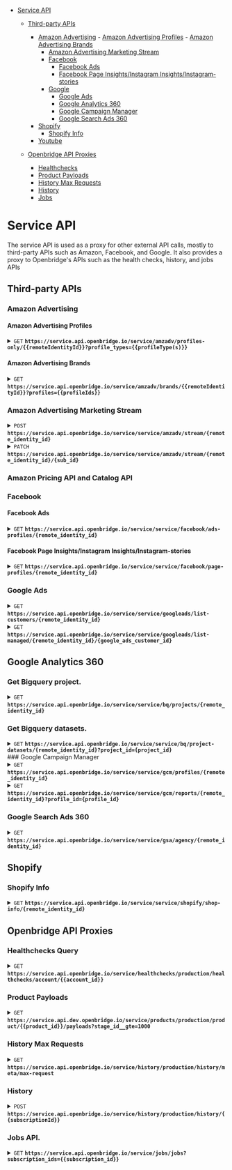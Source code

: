- [Service API](#service-api)
	- [Third-party APIs](#third-party-apis)
	  - [Amazon Advertising](#amazon-advertising)
			- [Amazon Advertising Profiles](#amazon-advertising-profiles)
			- [Amazon Advertising Brands](#amazon-advertising-brands)
	  	- [Amazon Advertising Marketing Stream](#amazon-advertising-marketing-stream)
		- [Facebook](#facebook)
			- [Facebook Ads](#facebook-ads)
			- [Facebook Page Insights/Instagram Insights/Instagram-stories](#facebook-page-insights-instagram-insights-instagram-stories)
		- [Google](#google)
			- [Google Ads](#google-ads)
			- [Google Analytics 360](#google-analytics-360)
			- [Google Campaign Manager](#google-campaign-manager)
			- [Google Search Ads 360](#google-search-ads-360)
	  - [Shopify](#shopify)
		  - [Shopify Info](#shopify-info)
	  - [Youtube](#youtube)

  - [Openbridge API Proxies](#openbridge-api-proxies)
	  - [Healthchecks](#healthchecks)
	  - [Product Payloads](#product-payloads)
	  - [History Max Requests](#history-max-requests)
	  - [History](#history-transaction-creation)
	  - [Jobs](#jobs)

# Service API

The service API is used as a proxy for other external API calls, mostly to third-party APIs such as Amazon, Facebook, and Google.  It also provides a proxy to Openbridge's APIs such as the health checks, history, and jobs APIs

## Third-party APIs

### Amazon Advertising

#### Amazon Advertising Profiles
<details>

  <summary><code>GET</code> <code><b>https://service.api.openbridge.io/service/amzadv/profiles-only/{{remoteIdentityId}}?profile_types={{profileType(s)}}</b></code></summary>

  The Amazon Advertising Profiles service endpoint is use to get a list of profiles based on type(s) of profile that you need.

  The request endpoint of the AmazonAdvertisingProfile will require the remote identity id, and the profile types you are quering.  Depending on the product you are creating a subscription for you will need to request the correct profile types.  The profile types parameter is comma separated list of valid types.  The table below will show what types for which products.

> | product name | profile types |
> |-|-|
> | `Amazon Advertising (SB/SD)` | seller,vendor |
> | `Amazon Advertising (SP)` | seller,vendor |
> | `Amazon Advertising Ads Recommendations` | seller,vendor |
> | `Amazon Advertising Brand Metrics` | seller,vendor |
> | `Amazon Attribution` | attribution |
> | `Amazon DSP` | dsp |

##### Headers

> | name | data type | description                                                           |
> |-|-|-|
> | Content-Type | string | application/json
> | Authorization | string | Openbridge JWT, passed as a  authorization bearer type


##### Parameters
> | name | data type | description                                                           |
> |-|-|-|
> | profile_types | string | Amazon advertising profile type(s). (see the list above) 


##### Responses

> | http code | content-type | response |
> |-|-|-|
> | `200` | `application/json` | `OK` |

##### Example cURL

This example is for retrieving Amazon Advertising Profiles.
> ```curl

>  curl -H "Content-Type: application/json" -X GET https://service.api.openbridge.io/service/amzadv/profiles-only/{{remoteIdentityId}}?profile_types={{profileTypes}}
> ```

###### Example Response

> ```json
> {
>   "data": [
>      {
>       "id": "number",
>       "type": "AmazonAdvertisingProfile",
>       "attributes": {
>         "country_code": "string",
>         "currency_code": "string",
>         "daily_budget": "number",
>         "timezone": "string",
>         "account_info": {
>           "id": "string",
>           "type": "string",
>           "attributes": {
>             "marketplace_country": "string",
>             "marketplace_string_id": "string",
>             "name": "string",
>             "type": "string",
>             "subType": "string",
>             "valid_payment_method": "boolean"
>           }  
>         }
>       }
>     }
>   ]
> }
> ```
</details>

#### Amazon Advertising Brands

<details>

  <summary><code>GET</code> <code><b>https://service.api.openbridge.io/service/amzadv/brands/{{remoteIdentityId}}?profiles={{profileIds}}</b></code></summary>

The Amazon Advertising Profile Brands service endpoint is use to get additional meta data about Amazon Advertising profiles.  

The request endpoint of the AmazonAdvertisingProfile will require the remote identity id, and the profile types you are quering.  Depending on the product you are creating a subscription for you will need to request the correct profile types.  The profile types parameter is comma separated list of valid types.  The table below will show what types for which products.

##### Headers

> | name | data type | description                                                           |
> |-|-|-|
> | Content-Type | string | application/json
> | Authorization | string | Openbridge JWT, passed as a  authorization bearer type


##### Parameters
> | name | data type | description                                                           |
> |-|-|-|
> | profiles | string | A csv list of profile IDs valid for the provided remote identity id. 

*NOTE*: The profiles parameter is used because passing too many profiles at once can cause the upstream API to time out.  Therefore you should never send more than 5 profile IDs at one time.  This means that if you have 100 profile IDs from the Amazon Advertising Profiles endpoint you would have to loop through and call this endpoint 20 times to get all the extra meta information.

##### Responses

> | http code | content-type | response |
> |-|-|-|
> | `200` | `application/json` | `OK` |

##### Example cURL

This example is for retrieving Amazon Advertising Profile Brands.
> ```curl

>  curl -H "Content-Type: application/json" -X GET https://service.api.openbridge.io/service/amzadv/brands/{{remoteIdentityId}}?profiles={{profileIds}}
> ```

###### Example Response

> ```json
> {
>   "data": {
>     "id": "number"
>     "type": "AmazonAdvertisingProfileBrand",
>     "attributes": {
>       "brand_entity_id": "";
>       "brand_registry_name": "string",
>       "profile_id": "string",
>     }
>   }
> }
> ```

</details>

### Amazon Advertising Marketing Stream

<details>
 <summary><code>POST</code> <code><b>https://service.api.openbridge.io/service</b><b>/service/amzadv/stream/{remote_identity_id}</b></code></summary>

This endpoint is used in the creation of the Amazon Marketing stream SQS queues that are needed to collect data.

##### Headers

> | name      |        data type               | description                                                           |
> |-----------|------------------------------------|-----------------------------------------------------------------------|
> | `Authorization` |  `string`  | `Openbridge JWT, passed as a  authorization bearer type`

##### Payload
> 

##### Responses

> | http code     | content-type                      | response                                                            |
> |---------------|-----------------------------------|---------------------------------------------------------------------|
> | `201`         | `application/json`        | `Success`                                |
> | `202`         | `application/json`        | `Success`                                |
> | `204`         | `application/json`        | `Success`                                |
> | `400`         |         | `Bad Request`                                |
> | `401`         |         | `Not Authorized`                                |
> | `403`         |         | `Forbidden`                                |
> | `404`         |         | `Not Found`                                |
> | `409`         |         | `Conflict`                                |

##### Example cURL

> ```curl

>  curl -X POST -H "Content-Type: application/json" -H "authorization: Bearer YOURJWTXXXXXXXXXXXX" https://service.api.openbridge.io/service/service/amzadv/stream/{remote_identity_id}
> ```

##### Example Response
{{ RESPONSE }}

</details>

<details>
 <summary><code>PATCH</code> <code><b>https://service.api.openbridge.io/service</b><b>/service/amzadv/stream/{remote_identity_id}/{sub_id}</b></code></summary>

This endpoint is used in the updating of the Amazon Marketing stream SQS queues that are needed to collect data.  It should only be called when new SQS queue types are available.

##### Headers

> | name      |        data type               | description                                                           |
> |-----------|------------------------------------|-----------------------------------------------------------------------|
> | `Authorization` |  `string`  | `Openbridge JWT, passed as a  authorization bearer type`

##### Payload
> 

##### Responses

> | http code     | content-type                      | response                                                            |
> |---------------|-----------------------------------|---------------------------------------------------------------------|
> | `200`         | `application/json`        | `Success`                                |
> | `400`         |         | `Bad Request`                                |
> | `401`         |         | `Not Authorized`                                |
> | `403`         |         | `Forbidden`                                |
> | `404`         |         | `Not Found`                                |
> | `409`         |         | `Conflict`                                |

##### Example cURL

> ```curl

>  curl -X PATCH -H "Content-Type: application/json" -H "authorization: Bearer YOURJWTXXXXXXXXXXXX" https://service.api.openbridge.io/service/service/amzadv/stream/{remote_identity_id}/{sub_id}
> ```

##### Example Response
{{ RESPONSE }}


</details>


### Amazon Pricing API and Catalog API


### Facebook

#### Facebook Ads
<details>
 <summary><code>GET</code> <code><b>https://service.api.openbridge.io/service</b><b>/service/facebook/ads-profiles/{remote_identity_id}</b></code></summary>

This endpoint is used to get a list of account IDs associated with a Facebook identity.

##### Headers

> | name      |        data type               | description                                                           |
> |-----------|------------------------------------|-----------------------------------------------------------------------|
> | `Authorization` |  `string`  | `Openbridge JWT, passed as a  authorization bearer type`

##### Responses

> | http code     | content-type                      | response                                                            |
> |---------------|-----------------------------------|---------------------------------------------------------------------|
> | `200`         | `application/json`        | `Success`                                |
> | `400`         |         | `Bad Request`                                |
> | `401`         |         | `Not Authorized`                                |
> | `404`         |         | `Not Found`                                |

##### Example cURL
> ```curl

>  curl -X GET -H "Content-Type: application/json" -H "authorization: Bearer YOURJWTXXXXXXXXXXXX" https://service.api.openbridge.io/service/service/facebook/ads-profiles/{remote_identity_id}
> ```

##### Example Response
>```
>{
>  "data": [
>    {
>      "type": "FacebookMarketing",
>      "id": "XXXXXXXXXXXXXXX",
>      "attributes": {
>        "name": "My Marketing Account Name",
>        "account_id": "XXXXXXXXXXXXXXX",
>        "account_status": 101,
>        "business_name": "XXXXXX",
>        "business_city": "london"
>      }
>    }
>  ]
>}
>```
</details>

#### Facebook Page Insights/Instagram Insights/Instagram-stories

<details>
 <summary><code>GET</code> <code><b>https://service.api.openbridge.io/service</b><b>/service/facebook/page-profiles/{remote_identity_id}</b></code></summary>

This endpoint is used to get a list of page IDs and associated Instagram business acount IDs that are associated with a given identity.

##### Headers

> | name      |        data type               | description                                                           |
> |-----------|------------------------------------|-----------------------------------------------------------------------|
> | `Authorization` |  `string`  | `Openbridge JWT, passed as a  authorization bearer type`

##### Responses

> | http code     | content-type                      | response                                                            |
> |---------------|-----------------------------------|---------------------------------------------------------------------|
> | `200`         | `application/json`        | `Success`                                |
> | `400`         |         | `Bad Request`                                |
> | `401`         |         | `Not Authorized`                                |
> | `404`         |         | `Not Found`                                |

##### Example cURL

> ```curl

>  curl -X GET -H "Content-Type: application/json" -H "authorization: Bearer YOURJWTXXXXXXXXXXXX" https://service.api.openbridge.io/service/service/facebook/page-profiles/{remote_identity_id}
> ```

##### Example Response

If a Facebook page does not have an Instagram account ID attached to it the response would look like this.
>```
>{
>  "data": [
>    {
>      "type": "FacebookPages",
>      "id": "XXXXXXXXXXXXX",
>      "attributes": {
>        "name": "Page Name",
>        "country_page_likes": 5711753,
>        "name_with_location_descriptor": "Page location description",
>        "engagement": {
>          "count": 10061100,
>          "social_sentence": "10M people like this."
>        },
>        "description": "Page description text",
>        "about": "Page short description"
>      }
>    }
>  ]
>}
>```

If a Facebook page has an Instagram account attached to it it would include it in the response like this.

>```
>{
>  "data": [
>    {
>      "type": "FacebookPages",
>      "id": "XXXXXXXXXXXXX",
>      "attributes": {
>        "name": "Page Name",
>        "instagram_business_account": {
>          "id": "XXXXXXXXXXXX"
>        },
>        "country_page_likes": 5711753,
>        "name_with_location_descriptor": "Page location description",
>        "engagement": {
>          "count": 10061100,
>          "social_sentence": "10M people like this."
>        },
>        "description": "Page description text",
>        "about": "Page short description"
>      }
>    }
>  ]
>}
>```

</details>

### Google Ads

<details>
 <summary><code>GET</code> <code><b>https://service.api.openbridge.io/service</b><b>/service/googleads/list-customers/{remote_identity_id}</b></code></summary>

This endpoint is used to get a list of customers attached to the associated identity.

##### Headers

> | name      |        data type               | description                                                           |
> |-----------|------------------------------------|-----------------------------------------------------------------------|
> | `Authorization` |  `string`  | `Openbridge JWT, passed as a  authorization bearer type`

##### Responses

> | http code     | content-type                      | response                                                            |
> |---------------|-----------------------------------|---------------------------------------------------------------------|
> | `200`         | `application/json`        | `Success`                                |
> | `400`         |         | `Bad Request`                                |
> | `401`         |         | `Not Authorized`                                |
> | `404`         |         | `Not Found`                                |

##### Example cURL
> ```curl

>  curl -X GET -H "Content-Type: application/json" -H "authorization: Bearer YOURJWTXXXXXXXXXXXX" https://service.api.openbridge.io/service/service/googleads/list-customers/{remote_identity_id}
> ```

##### Example Response
> ```
>{
>  "data": [
>    {
>      "id": "XXXXXXXXX",
>      "descriptive_name": '"XXXXXXXXXXXXX"',
>      "currency_code": "CAD",
>      "time_zone": "America/Toronto",
>      "auto_tagging_enabled": false,
>      "has_partners_badge": false,
>      "manager": true,
>      "test_account": false
>    }
>  ]
>}
>```
</details>

<details>
 <summary><code>GET</code> <code><b>https://service.api.openbridge.io/service</b><b>/service/googleads/list-managed/{remote_identity_id}/{google_ads_customer_id}</b></code></summary>

This endpoint is used to get a list of customer managed by a manager customer.  You will need both the remote identity ID and the manager customer ID to get the list of managed customers.  A manager customer will have the 'manager' attribute set to true in the list customers call.

##### Headers

> | name      |        data type               | description                                                           |
> |-----------|------------------------------------|-----------------------------------------------------------------------|
> | `Authorization` |  `string`  | `Openbridge JWT, passed as a  authorization bearer type`

##### Responses

> | http code     | content-type                      | response                                                            |
> |---------------|-----------------------------------|---------------------------------------------------------------------|
> | `200`         | `application/json`        | `Success`                                |
> | `400`         |         | `Bad Request`                                |
> | `401`         |         | `Not Authorized`                                |
> | `404`         |         | `Not Found`                                |

##### Example cURL
> ```curl

>  curl -X GET -H "Content-Type: application/json" -H "authorization: Bearer YOURJWTXXXXXXXXXXXX" https://service.api.openbridge.io/service/service/googleads/list-managed/{remote_identity_id}/{google_ads_customer_id}
> ```

##### Example Response
>```
>{
>  "data": {
>    "manager": {
>      "id": "XXXXXXXXXXXXX",
>      "name": "Manager Account Name"
>    },
>    attributes: [
>      {
>        "id": "XXXXXXXXXXX",
>        "descriptive_name": "Descriptive name",
>        "currency_code": "AED",
>        "time_zone": "Asia/Dubai",
>        "test_account": false,
>        "level": 3,
>        "resource_name": "customers/XXXXXXXXXX/customerClients/XXXXXXXXXXXXX"
>      }
>    ]
>  }
>}
>```
</details>

## Google Analytics 360

### Get Bigquery project.

<details>
 <summary><code>GET</code> <code><b>https://service.api.openbridge.io/service</b><b>/service/bq/projects/{remote_identity_id}</b></code></summary>

This endpoint provides a list of google bigquery projects associated with the identtiy.

##### Headers

> | name      |        data type               | description                                                           |
> |-----------|------------------------------------|-----------------------------------------------------------------------|
> | `Authorization` |  `string`  | `Openbridge JWT, passed as a  authorization bearer type`

##### Responses

> | http code     | content-type                      | response                                                            |
> |---------------|-----------------------------------|---------------------------------------------------------------------|
> | `200`         | `application/json`        | `Success`                                |
> | `400`         |         | `Bad Request`                                |
> | `401`         |         | `Not Authorized`                                |
> | `404`         |         | `Not Found`                                |

##### Example cURL

> ```curl

>  curl -X GET -H "Content-Type: application/json" -H "authorization: Bearer YOURJWTXXXXXXXXXXXX" https://service.api.openbridge.io/service/service/bq/projects/{remote_identity_id}
> ```

</details>


### Get Bigquery datasets.

<details>
 <summary><code>GET</code> <code><b>https://service.api.openbridge.io/service</b><b>/service/bq/project-datasets/{remote_identity_id}?project_id={project_id}</b></code></summary>

This endpoint provides a list of google bigquery project datasets associated with the identtiy.

##### Headers

> | name      |        data type               | description                                                           |
> |-----------|------------------------------------|-----------------------------------------------------------------------|
> | `Authorization` |  `string`  | `Openbridge JWT, passed as a  authorization bearer type`

##### Responses

> | http code     | content-type                      | response                                                            |
> |---------------|-----------------------------------|---------------------------------------------------------------------|
> | `200`         | `application/json`        | `Success`                                |
> | `400`         |         | `Bad Request`                                |
> | `401`         |         | `Not Authorized`                                |
> | `404`         |         | `Not Found`                                |

##### Example cURL

> ```curl

>  curl -X GET -H "Content-Type: application/json" -H "authorization: Bearer YOURJWTXXXXXXXXXXXX" https://service.api.openbridge.io/service/service/bq/project-datasets/{remote_identity_id}?project_id={project_id}
> ```

</details>
### Google Campaign Manager

<details>
 <summary><code>GET</code> <code><b>https://service.api.openbridge.io/service</b><b>/service/gcm/profiles/{remote_identity_id}</b></code></summary>

This endpoint provides a list of profiles associated with a given identity.

##### Headers

> | name      |        data type               | description                                                           |
> |-----------|------------------------------------|-----------------------------------------------------------------------|
> | `Authorization` |  `string`  | `Openbridge JWT, passed as a  authorization bearer type`

##### Responses

> | http code     | content-type                      | response                                                            |
> |---------------|-----------------------------------|---------------------------------------------------------------------|
> | `200`         | `application/json`        | `Success`                                |
> | `400`         |         | `Bad Request`                                |
> | `401`         |         | `Not Authorized`                                |
> | `404`         |         | `Not Found`                                |

##### Example cURL

> ```curl
>  curl -X GET -H "Content-Type: application/json" -H "authorization: Bearer YOURJWTXXXXXXXXXXXX" https://service.api.openbridge.io/service/service/gcm/profiles/{remote_identity_id}
> ```

##### Example Response
>```
>{
>  "data": [
>    {
>      "id": "5905858",
>      "attributes": {
>        "kind: 'dfareporting#userProfile",
>        "username: 'analyticsrequests",
>        "accountId: 'XXXXXXXXX",
>        "accountName: 'Account Name",
>        "etag: "'XXXXXXXXXaTjgKplpiRgRgzTOVD5_GUdUcps"
>      }
>    }
>  ],
>  "includes": {
>    "next": ""
>  }
>}
>```
</details>

<details>
 <summary><code>GET</code> <code><b>https://service.api.openbridge.io/service</b><b>/service/gcm/reports/{remote_identity_id}?profile_id={profile_id}</b></code></summary>

{{ Some text here }}

##### Headers

> | name      |        data type               | description                                                           |
> |-----------|------------------------------------|-----------------------------------------------------------------------|
> | `Authorization` |  `string`  | `Openbridge JWT, passed as a  authorization bearer type`

##### Parameters

> | name      |        data type               | description                                                           |
> |-----------|------------------------------------|-----------------------------------------------------------------------|
> | `profile_id` |  `string`  | `The profile ID you want reports for.`

##### Responses

> | http code     | content-type                      | response                                                            |
> |---------------|-----------------------------------|---------------------------------------------------------------------|
> | `200`         | `application/json`        | `Success`                                |
> | `400`         |         | `Bad Request`                                |
> | `401`         |         | `Not Authorized`                                |
> | `404`         |         | `Not Found`                                |

##### Example cURL

> ```curl

>  curl -X GET -H "Content-Type: application/json" -H "authorization: Bearer YOURJWTXXXXXXXXXXXX" https://service.api.openbridge.io/service/service/gcm/reports/{remote_identity_id}?profile_id={{profile_id}}
> ```

##### Example Response
>```
>{
>  "data": [
>    {
>      "id": "700936099",
>      "attributes": {
>        "ownerProfileId": "XXXXXXXXXX",
>        "accountId": "XXXXXXXXXX",
>        "name": "Report Name",
>        "fileName": "DCM_global_export_MC",
>        "kind": "dfareporting#report",
>        "type": "STANDARD",
>        "etag": "\"NPy0DkBZHJQTiOfcOqtfTBzEQUo\"",
>        "lastModifiedTime": "1643227626000",
>        "format": "CSV",
>        "criteria": {
>          "dateRange": {
>            "relativeDateRange": "YESTERDAY",
>            "kind": "dfareporting#dateRange"
>          },
>          "dimensions": [
>            {
>              "name": "date",
>              "kind": "dfareporting#sortedDimension"
>            },
>            {
>              "name": "advertiserId",
>              "kind": "dfareporting#sortedDimension"
>            },
>            {
>              "name": "advertiser",
>              "kind": "dfareporting#sortedDimension"
>            },
>            {
>              "name": "campaignId",
>              "kind": "dfareporting#sortedDimension"
>            },
>            {
>              "name": "campaignExternalId",
>              "kind": "dfareporting#sortedDimension"
>            },
>            {
>              "name": "campaign",
>              "kind": "dfareporting#sortedDimension"
>            },
>            {
>              "name": "placementId",
>              "kind": "dfareporting#sortedDimension"
>            },
>            {
>              "name": "placementExternalId",
>              "kind": "dfareporting#sortedDimension"
>            },
>            {
>              "name": "placement",
>              "kind": "dfareporting#sortedDimension"
>            },
>            {
>              "name": "placementCostStructure",
>              "kind": "dfareporting#sortedDimension"
>            },
>            {
>              "name": "placementRate",
>              "kind": "dfareporting#sortedDimension"
>            },
>            {
>              "name": "creativeId",
>              "kind": "dfareporting#sortedDimension"
>            },
>            {
>              "name": "creative",
>              "kind": "dfareporting#sortedDimension"
>            },
>            {
>              "name": "creativeType",
>              "kind": "dfareporting#sortedDimension"
>            },
>            {
>              "name": "adId",
>              "kind": "dfareporting#sortedDimension"
>            },
>            {
>              "name": "ad",
>              "kind": "dfareporting#sortedDimension"
>            },
>            {
>              "name": "adType",
>              "kind": "dfareporting#sortedDimension"
>            },
>            {
>              "name": "site",
>              "kind": "dfareporting#sortedDimension"
>            },
>            {
>              "name": "campaignStartDate",
>              "kind": "dfareporting#sortedDimension"
>            },
>            {
>              "name": "campaignEndDate",
>              "kind": "dfareporting#sortedDimension"
>            },
>            {
>              "name": "clickThroughUrl",
>              "kind": "dfareporting#sortedDimension"
>            },
>            {
>              "name": "richMediaVideoLength",
>              "kind": "dfareporting#sortedDimension"
>            },
>            {
>              "name": "placementStartDate",
>              "kind": "dfareporting#sortedDimension"
>            },
>            {
>              "name": "placementEndDate",
>              "kind": "dfareporting#sortedDimension"
>            },
>            {
>              "name": "packageRoadblock",
>              "kind": "dfareporting#sortedDimension"
>            },
>            {
>              "name": "packageRoadblockId",
>              "kind": "dfareporting#sortedDimension"
>            }
>          ],
>          "metricNames": [
>            "impressions",
>            "clicks",
>            "clickRate",
>            "activeViewViewableImpressions",
>            "activeViewMeasurableImpressions",
>            "activeViewEligibleImpressions",
>            "totalConversions",
>            "totalConversionsRevenue",
>            "richMediaTrueViewViews",
>            "richMediaCustomAverageTime",
>            "richMediaVideoViews",
>            "richMediaAverageVideoViewTime",
>            "richMediaVideoFirstQuartileCompletes",
>            "richMediaVideoMidpoints",
>            "richMediaVideoThirdQuartileCompletes",
>            "richMediaVideoCompletions",
>            "richMediaVideoPlays",
>            "richMediaVideoViewRate"
>          ]
>        },
>        "schedule": {
>          "active": true,
>          "repeats": "DAILY",
>          "every": 1,
>          "startDate": "2021-03-18",
>          "expirationDate": "2025-03-18"
>        },
>        "delivery": {
>          "emailOwner": false
>        }
>      }
>    }
>  ],
>  "includes": {
>    "next": ""
>  }
>}
>```

</details>

### Google Search Ads 360

<details>
 <summary><code>GET</code> <code><b>https://service.api.openbridge.io/service</b><b>/service/gsa/agency/{remote_identity_id}</b></code></summary>

This endpoint returns a list advertiser/agency pairs associated with an identity.

##### Headers

> | name      |        data type               | description                                                           |
> |-----------|------------------------------------|-----------------------------------------------------------------------|
> | `Authorization` |  `string`  | `Openbridge JWT, passed as a  authorization bearer type`

##### Parameters
> Put parameters here.

##### Responses

> | http code     | content-type                      | response                                                            |
> |---------------|-----------------------------------|---------------------------------------------------------------------|
> | `200`         | `application/json`        | `Success`                                |
> | `400`         |         | `Bad Request`                                |
> | `401`         |         | `Not Authorized`                                |
> | `404`         |         | `Not Found`                                |

##### Example cURL

> ```curl

>  curl -X GET -H "Content-Type: application/json" -H "authorization: Bearer YOURJWTXXXXXXXXXXXX" https://service.api.openbridge.io/service/service/gsa/agency/{remote_identity_id}
> ```

##### Example Response
>```
>{
>  "data": [
>    {
>      "id": "XXXXXXXXXX:XXXXXXXXXX",
>      "attributes": {
>        "agency": "XXXXXXXXXX",
>        "agencyId": "XXXXXXXXXX",
>        "advertiser": "XXXXXXXXXX",
>        "advertiserId": "XXXXXXXXXX"
>      }
>    },
>    {
>      "id": "XXXXXXXXXX:XXXXXXXXXX",
>      "attributes": {
>        "agency": "XXXXXXXXXX",
>        "agencyId": "XXXXXXXXXX",
>        "advertiser": "XXXXXXXXXX",
>        "advertiserId": "XXXXXXXXXX"
>      }
>    }
>  ],
>  "includes": {
>    "next": ""
>  }
>}
>```

</details>

## Shopify

### Shopify Info

<details>
 <summary><code>GET</code> <code><b>https://service.api.openbridge.io/service</b><b>/service/shopify/shop-info/{remote_identity_id}</b></code></summary>

This endpoint is used to get the shopify shop meta information.

##### Headers

> | name      |        data type               | description                                                           |
> |-----------|------------------------------------|-----------------------------------------------------------------------|
> | `Authorization` |  `string`  | `Openbridge JWT, passed as a  authorization bearer type`

##### Responses

> | http code     | content-type                      | response                                                            |
> |---------------|-----------------------------------|---------------------------------------------------------------------|
> | `200`         | `application/json`        | `Success`                                |
> | `400`         |         | `Bad Request`                                |
> | `401`         |         | `Not Authorized`                                |
> | `404`         |         | `Not Found`                                |

##### Example cURL
> ```curl

>  curl -X GET -H "Content-Type: application/json" -H "authorization: Bearer YOURJWTXXXXXXXXXXXX" https://service.api.openbridge.io/service/shopify/shopify-info/{remote_identity_id}
> ```

##### Example Response
>```
>{
>    "data": {
>        "shop": {
>            "id": 000000001,
>            "name": "My Shop Name",
>            "email": "support@xxxxx.xxx",
>            "domain": "xxxxxx.xx",
>            "province": "",
>            "country": "US",
>            "address1": "123 ABC Lane",
>            "zip": "xxxxxx",
>            "city": "XXXXXXX",
>            "source": null,
>            "phone": "+XXXXXXX",
>            "latitude": XX.XXXXXX,
>            "longitude": XX.XXXXX,
>            "primary_locale": "XX",
>            "address2": "",
>            "created_at": "2023-03-22T17:42:27+01:00",
>            "updated_at": "2024-01-10T09:11:34+01:00",
>            "country_code": "XX",
>            "country_name": "XXXXXXXX",
>            "currency": "XX",
>            "customer_email": "XXXXX@XXXXXX.XX",
>            "timezone": "(GMT+01:00) Europe/XXXXXXX",
>            "iana_timezone": "Europe/XXXXXXXX",
>            "shop_owner": "XXXXXXXXX XXXXXXXXXXX",
>            "money_format": "€{{amount_with_comma_separator}}",
>            "money_with_currency_format": "€{{amount_with_comma_separator}} EUR",
>            "weight_unit": "kg",
>            "province_code": null,
>            "taxes_included": true,
>            "auto_configure_tax_inclusivity": null,
>            "tax_shipping": null,
>            "county_taxes": true,
>            "plan_display_name": "Shopify",
>            "plan_name": "professional",
>            "has_discounts": true,
>            "has_gift_cards": false,
>            "myshopify_domain": "XXXXXXXXXXX.myshopify.com",
>            "google_apps_domain": null,
>            "google_apps_login_enabled": null,
>            "money_in_emails_format": "€{{amount_with_comma_separator}}",
>            "money_with_currency_in_emails_format": "€{{amount_with_comma_separator}} EUR",
>            "eligible_for_payments": true,
>            "requires_extra_payments_agreement": false,
>            "password_enabled": false,
>            "has_storefront": true,
>            "finances": true,
>            "primary_location_id": XXXXXXXXXXX,
>            "checkout_api_supported": true,
>            "multi_location_enabled": true,
>            "setup_required": false,
>            "pre_launch_enabled": false,
>            "enabled_presentment_currencies": [
>                "EUR"
>            ],
>            "transactional_sms_disabled": true,
>            "marketing_sms_consent_enabled_at_checkout": false
>        }
>    }
>}
>```
</details>

## Openbridge API Proxies

### Healthchecks Query
<details>
  <summary><code>GET</code> <code><b>https://service.api.openbridge.io/service/healthchecks/production/healthchecks/account/{{account_id}}</b></code></summary>

  The healthchecks endpoint is used for querying information about the health of active pipelines.

  **Important Note**: Please note is that Openbridge only updates healthcheck data once every four hours, therefore, API users should not query healthcheck data more than once every 4 hours.


##### Headers

> | name | data type | description                                                           |
> |-|-|-|
> | Content-Type | string | application/json
> | Authorization | string | Openbridge JWT, passed as a  authorization bearer type


##### Parameters

> | parameter | required | description |
> |-|-|-|
> | account_id | `TRUE` | The acocunt ID that owns the subscription is passed in as part of the URI. |

The GET method has the following required and optional query string parameters available. 

> | parameter | required | description |
> |-|-|-|
> | subscription_id | `FALSE` | Pipeline Subscription ID you want health informatino for. |
> | modified_at__gte | `FALSE` | Modified date greater than evaluator. |
> | modified_at__lte | `FALSE` | Modified date less than evaluator.. |
> | page | `FALSE` | Paginated page number for the over all query. |
> | page_size | `FALSE` | Result count per page, should not exceed 100. |
> | status | `TRUE` | Should be set to `ERROR` to find pipeline subscription errors. |


##### Response Codes

> | http code | content-type | response |
> |-|-|-|
> | `200` | `application/json` | `OK` |


#### Response Example

Please note the `First`,`Last`,`Previous`, and `Next` URLs are unusable from the outside world.  You must generate the next and previous URLs based on page that you are currently on manually.

>```
>{
>    "results": [
>        {
>            "id": {{ID}},
>            "modified_at": "{{MODIFIEDAT}}",
>            "company": "{{COMPANYNAME}}",
>            "email_address": "{{EMAILADDRESS}}",
>            "product_id": {{PRODUCTID}},
>            "subproduct_id": null,
>            "product_name": "{{PRODUCTNAME}}",
>            "payload_name": "{{PAYLOADNAME}}",
>            "storage_id": "{{STORAGEID}}",
>            "subscription_id": 116828,
>            "subscription_name": "{{SUBSCRIPTIONNAME}}",
>            "hc_runtime": "{{RUNTIMEDATETIME}}",
>            "status": "{{STATUS}}",
>            "message": {{MESSAGE}},
>            "file_path": "{{FILEPATH}}",
>            "owner": " ",
>            "sender": "{{SENDERNAME}}",
>            "transaction_id": "{{TRANSACTIONID}}",
>            "err_msg": "{{ERRORMESSAGE}}",
>            "error_code": "",
>            "job_id": null,
>            "account_id": {{ACCOUNTID}}
>        }
>    ],
>    "meta": {
>        "pagination": {
>            "page": 1,
>            "pages": 1,
>            "count": 1
>        }
>    },
>    "links": {
>        "first": "XXXXXX",
>        "last": "XXXXXXXX",
>        "next": null,
>        "prev": null
>    }
>}
>```

##### Example cURL

This example is for requesting one day of health check data for January 24, 2024.
> ```curl

>  curl -H "Content-Type: application/json" -X GET  https://service.api.openbridge.io/service/healthchecks/production/healthchecks/account/{{account_id}}?subscription_id={{subscription_ID}}&page=1&status=ERROR&page_size=10&modified_at__gte=2024-01-23%2000:00:00&modified_at__lte=2024-01-24%2023:59:59
> ```

</details>


### Product Payloads
<details>
  <summary><code>GET</code> <code><b>https://service.api.dev.openbridge.io/service/products/production/product/{{product_id}}/payloads?stage_id__gte=1000</b></code></summary>

  The healthchecks endpoint is used for querying information about the health of active pipelines.  Part of the URL 

##### Headers

> | name | data type | description                                                           |
> |-|-|-|
> | Content-Type | string | application/json |
> | Authorization | string | Openbridge JWT, passed as a  authorization bearer type |

##### Parameters

> | parameter | required | description |
> |-|-|-|
> | product_id | `TRUE` | The id of the product you want the stage informatino for. |

The GET method has the following required and optional query string parameters available. 

> | parameter | required | description |
> |-|-|-|
> | stage_id__gte | `TRUE` | Used to retrieve all stages above 1000 for a given product.  Used for history requests. |


##### Response Codes

> | http code | content-type | response |
> |-|-|-|
> | `200` | `application/json` | `OK` |


#### Response Example

Please note the `First`,`Last`,`Previous`, and `Next` URLs are unusable from the outside world.  You must generate the next and previous URLs based on page that you are currently on manually.

>```
>{
>   "links": {
>     "first": "Internal address unusable from outside world",
>     "last": "Internal address unusable from outside world",
>     "next": "Internal address unusable from outside world",
>     "prev": "Internal address unusable from outside world"
>   },
>   "data": [
>     {
>       "type": "Product",
>       "id": "{{RECORDID}}",
>       "attributes": {
>         "name": "{{TABLENAME}}",
>         "created_at": "{{CREATED_AT_TIMESTAMP}}",
>         "modified_at": "{{MODIFIED_AT_TIMESTAMP}}",
>         "stage_id": {{STAGEID}}
>       }
>     },
>     ...
>   ],
>   "meta": {
>     "pagination": {
>       "page": 1,
>       "pages": 1,
>       "count": 3
>     }
>   }
> }
>```

##### Example cURL

This example is for requesting stage data for Amazon Orders API

> ```curl
>  curl -H "Content-Type: application/json" -X GET  https://service.api.dev.openbridge.io/service/products/production/product/53/payloads?stage_id__gte=1000
> ```
</details>

### History Max Requests
<details>
  <summary><code>GET</code> <code><b>https://service.api.openbridge.io/service/history/production/history/meta/max-request</b></code></summary>

  The History max requests endpoint provides a list of all products that support history requests and the max number of days history can be requested for each.

##### Headers

> | name | data type | description                                                           |
> |-|-|-|
> | Content-Type | string | application/json |
> | Authorization | string | Openbridge JWT, passed as a  authorization bearer type |

##### Response Codes

> | http code | content-type | response |
> |-|-|-|
> | `200` | `application/json` | `OK` |


#### Response Example

>```
{
>  "data": [
>    {
>      "id": {{PRODUCTID}},
>      "attributes": {
>        "max_request_time": int,
>        "max_days_per_request": int,
>        "base_request_start": int
>      }
>      ...
>  ]
>}
>```


> | Attribute | meaning |
> |-|-|-|
> | max_request_time | The maximum number of days in the past history can requested for. |
> | max_days_per_request | Maximum number of days history can be requested for per request. |
> | base_request_start | When setting up history this is the number of days from today in the past that history can most recently be requested for.  For most products the value is 1, but for some products it is higher.  For example.  Facebook Page Insights (product id 2) has a base_request_start of 5.  On Jan 20th history can only be requested up until Jan 15.  For Amazon Orders API which has a base_request_start of 1 On Jan 20th history can only be requested up until Jan 19. |


##### Example cURL

This example is for requesting product max history request data.

> ```curl
>  curl -H "Content-Type: application/json" -X GET  https://service.api.openbridge.io/service/history/production/history/meta/max-request
> ```
</details>


### History

<details>
  <summary><code>POST</code> <code><b>https://service.api.openbridge.io/service/history/production/history/{{subscriptionId}}</b></code></summary>

  The History endpoint is used for generating history requests for subscriptions where history is allowed.  Not all products can generate history requests.

###### Payload Schema

> ```json
> {
>       data: {
>         type: 'HistoryTransaction',
>         attributes: {
>           start_date: dateString,
>           end_date: dateString,
>           is_primary: boolean,
>           start_time?: datetimeString,
>           stage_id?: productStageId
>         }
>       }
>     }
> ```

The request endpoint of the HistoryTransaction will require the subscription id.  The payload will require 4 parameters.

> | name | data type | description |
> |-|-|-|
> | `start_date` | int | The start date reflects the most recent date you want to request data from the source system for. |
> | `end_date` | int | The end date is the furthermost date from the current date that data collection will stop. |
> | `is_primary` | booelan | Always use `false` |
> | `stage_id` | int | (optional) The stage ID for a given product that can be found from the Product Payload request for that product. |
> | `start_time` | string | (required if stage_id is set) UTC Datetime string of the time you want this request to first run, must be no sooner than 10 minutes from the time of request.  15 minutes or more is recommended. |

**Note**:  We have recently removed the need to add a product_id as part of the payload, as it is now inferred from the subscription.

##### Headers

> | name | data type | description                                                           |
> |-|-|-|
> | Content-Type | string | application/json |
> | Authorization | string | Openbridge JWT, passed as a  authorization bearer type |


##### Parameters
> The POST method does not require any parameters. 

##### Responses

> | http code | content-type | response |
> |-|-|-|
> | `201` | `application/json` | `Created` |

##### Example cURL

This example is for requesting stage data for Amazon Orders API.

> ```curl
>  curl -H "Content-Type: application/json" -X POST -d '{ "data": { type: "HistoryTransaction", "attributes": { "product_id": 53; "start_date": "2021-10-10", "end_date": "2021-10-01", "is_primary": true, "stage_id": 1000, "start_time": "2024-05-06 12:05:00" }}}' https://service.api.openbridge.io/service/history/production/history/{{subscriptionId}}
> ```

</details>

### Jobs API.
<details>
  <summary><code>GET</code> <code><b>https://service.api.openbridge.io/service/jobs/jobs?subscription_ids={{subscription_id}}</b></code></summary>
  
The jobs endpoint will allow you to get detailed information about the current job states of a given pipeline subscription.

##### Headers

> | name | data type | description                                                           |
> |-|-|-|
> | Content-Type | string | application/json
> | Authorization | string | Openbridge JWT, passed as a  authorization bearer type


##### Parameters
> | name | data type | description                                                           |
> |-|-|-|
> | subscription_ids | string | Accepts a comma seperated list of pipeline subscrition IDs, however we recommend doing checks one at a time. |
> |`order_by`|`is_primary`|`orders job records primary first then history`|
> |`page`|`number`|`paginated history page`|
> |`page_size`|`number`|`number of records to show per page request`|
> | `is_primary` |`boolean` | `'true' to return prumary jobs 'false' to return history jobs. Exclude for all jobs` |


##### Responses

> | http code | content-type | response |
> |-|-|-|
> | `200` | `application/json` | `OK` |

##### Example cURL

This example is for retrieving Jobs records for a given pipeline.
> ```curl
>  curl -H "Content-Type: application/json" -X GET https://service.api.openbridge.io/service/amzadv/profiles-only/{{remoteIdentityId}}?profile_types={{profileTypes}}
> ```

###### Example Response

> ```json
> {
>   "data": [
>      {
>       "id": "number",
>       "type": "AmazonAdvertisingProfile",
>       "attributes": {
>         "country_code": "string",
>         "currency_code": "string",
>         "daily_budget": "number",
>         "timezone": "string",
>         "account_info": {
>           "id": "string",
>           "type": "string",
>           "attributes": {
>             "marketplace_country": "string",
>             "marketplace_string_id": "string",
>             "name": "string",
>             "type": "string",
>             "subType": "string",
>             "valid_payment_method": "boolean"
>           }  
>         }
>       }
>     }
>   ]
> }
> ```
  
  
</details>


